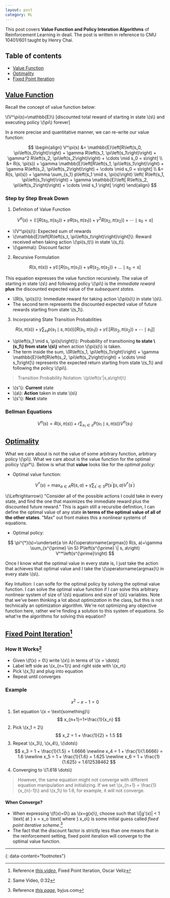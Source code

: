 ```yaml
---
layout: post
category: RL
---
```


This post covers **Value Function and Policy Interation Algorithms** of Reinforcement Learning in deail. The post is written in reference to CMU 10401/601 taught by Henry Chai.

## Table of contents

- [Value Function](#value-function)
- [Optimality](#optimality)
- [Fixed Point Iteration](#fixed-point-iteration)

## [Value Function](#value-function)

Recall the concept of value function below:

\\(V^\pi(s)=\mathbb{E}\\) [discounted total reward of starting in state \\(s\\) and executing policy \\(\pi\\) forever]

In a more precise and quantitative manner, we can re-write our value function:

$$
\begin{align}
V^\pi(s) &= \mathbb{E}\left[R\left(s_0, \pi\left(s_0\right)\right) + \gamma R\left(s_1, \pi\left(s_1\right)\right) + \gamma^2 R\left(s_2, \pi\left(s_2\right)\right) + \cdots \mid s_0 = s\right] \\
&= R(s, \pi(s)) + \gamma \mathbb{E}\left[R\left(s_1, \pi\left(s_1\right)\right) + \gamma R\left(s_2, \pi\left(s_2\right)\right) + \cdots \mid s_0 = s\right] \\
&= R(s, \pi(s)) + \gamma \sum_{s_1} p\left(s_1 \mid s, \pi(s)\right) \left( R\left(s_1, \pi\left(s_1\right)\right) + \gamma \mathbb{E}\left[ R\left(s_2, \pi\left(s_2\right)\right) + \cdots \mid s_1 \right] \right)
\end{align}
$$

### Step by Step Break Down

1. Definition of Value Function

$$
V^\pi(s) = \mathbb{E}\left[R\left(s_0, \pi\left(s_0\right)\right) + \gamma R\left(s_1, \pi\left(s_1\right)\right) + \gamma^2 R\left(s_2, \pi\left(s_2\right)\right) + \cdots \mid s_0 = s\right]
$$

- \\(V^\pi(s)\\): Expected sum of rewards
- \\(\mathbb{E}\left[R\left(s_t, \pi\left(s_t\right)\right)\right]\\): Reward received when taking action \\(\pi\(s_t\)\\) in state \\(s_t\\).
- \\(\gamma\\): Discount factor

2. Recursive Formulation

$$
R(s, \pi(s))+\gamma \mathbb{E}\left[R\left(s_1, \pi\left(s_1\right)\right)+\gamma R\left(s_2, \pi\left(s_2\right)\right)+\ldots \mid s_0=s\right]
$$

This equation expresses the value function recursively. The value of starting in state \\(s\\) and following policy \\(\pi\\) is the *immediate reward* **plus** the discounted expected value of the *subsequent states*.

- \\(R(s, \pi(s))\\): Immediate reward for taking action \\(\pi(s)\\) in state \\(s\\).
- The second term represents the discounted expected value of future rewards starting from state \\(s_1\\).

3. Incorporating State Transition Probabilities

$$
R(s, \pi(s)) + \gamma \sum_{s_1} p\left(s_1 \mid s, \pi(s)\right) \left[ R\left(s_1, \pi\left(s_1\right)\right) + \gamma \mathbb{E}\left[ R\left(s_2, \pi\left(s_2\right)\right) + \cdots \mid s_1 \right] \right]
$$

- \\(p\left(s_1 \mid s, \pi(s)\right)\\): Probability of transitioning **to state \\(s_1\\) from state \\(s\\)** when action \\(\pi(s)\\) is taken.
- The term inside the sum, \\(R\left(s_1, \pi\left(s_1\right)\right) + \gamma \mathbb{E}\left[R\left(s_2, \pi\left(s_2\right)\right) + \cdots \mid s_1\right]\\) represents the expected return starting from state \\(s_1\\) and following the policy \\(\pi\\).

> Transition Probability Notation: \\(p\left(s'|s,a\right)\\)
- \\(s'\\): **Current** state
- \\(a\\): **Action** taken in state \\(s\\)
- \\(s'\\): **Next** state

### Bellman Equations

$$
V^\pi(s)=R(s, \pi(s))+r \sum_{s_1 \in s} P\left(s_1 \mid s, \pi(s)\right) V^\pi\left(s_1\right)
$$

## [Optimality](#optimality)

What we care about is not the value of some arbitrary function, arbitrary policy \\(\pi\\). What we care about is the value function for the optimal poilicy \\(\pi*\\). Below is what that **value** looks like for the *optimal policy*:

- Optimal value function:

$$
V^*(s)=\max _{a \in A} R(s, a)+\gamma \sum_{s^{\prime} \in S} P\left(s^{\prime} \| s, a\right) V^*\left(s^{\prime}\right)
$$

\\(\Leftrightarrow\\) "Consider all of the possible actions I could take in every state, and find the one that maximizes the immediate reward plus the discounted future reward." This is again still a recursibe definition, I can define the optimal value of any state **in terms of the optimal value of all of the other states**. "Max" out front makes this a nonlinear systems of equations.

- Optimal policy:

$$
\pi^{*}(s)=\underset{a \in A}{\operatorname{argmax}} R(s, a)+\gamma \sum_{s^{\prime} \in S} P\left(s^{\prime} \| s, a\right) V^*\left(s^{\prime}\right)
$$

Once I know what the optimal value in every state is, I just take the action that achieves that optimal value and I take the \\(\operatorname{argmax}\\) in every state \\(s\\).

Key Intuition: I can solfe for the optimal policy by solving the optimal value function. I can solve the optimal value function if I can solve this arbitrary nonlinear system of size of \\(s\\) equations and size of \\(s\\) variables. Note that we've been thinking a lot about *optimization* in the class, but this is not technically an optimization algorithm. We're not optimizing any objective function here, rather we're finding a solution to this system of equations. So what're the algorithms for solving this equation?

## [Fixed Point Iteration](#fixed-point-iteration)[^1]

### How It Works[^2]

- Given \\(f(x) = 0\\) write \\(x\\) in terms of \\(x = \dots\\)
- Label left side as \\(x_{n+1}\\) and right side with \\(x_n\\)
- Pick \\(x_1\\) and plug into equation
- Repeat until converges

### Example

$$
x^2 - x - 1 = 0
$$

1. Set equation \\(x = \text{something}\\) \
   $$
   x_{n+1}=1+\frac{1}{x_n}
   $$
2. Pick \\(x_1 = 2\\)
   $$
   x_2 = 1 + \frac{1}{2} = 1.5
   $$
3. Repeat \\(x_3\\), \\(x_4\\), \\(\dots\\)
   $$
   x_3 = 1 + \frac{1}{1.5} = 1.6666 \newline
   x_4 = 1 + \frac{1}{1.6666} = 1.6 \newline
   x_5 = 1 + \frac{1}{1.6} = 1.625 \newline
   x_6 = 1 + \frac{1}{1.625} = 1.612538462
   $$
4. Converging to \\(1.618 \dots\\)

> However, the same equation might not converge with different equation manipulation and initializing. If we set \\(x_{n+1} = \frac{1}{x_{n}-1}\\) and \\(x_1\\) to 1.6, for example, it will not converge.

#### When Converge?

- When expressing \\(f(x)=0\\) as \\(x=g(x)\\), choose such that \\(\|g'(x)\| < 1 \text{ at } x = x_o \text{ where } x_o\\) is some initial guess called *fixed point iterative scheme*.[^3]
- The fact that the discount factor is strictly less than one means that in the reinforcement setting, fixed point iteration will converge to the optimal value function. 
  
---
{: data-content="footnotes"}

[^1]: Reference *[this video](https://youtu.be/OLqdJMjzib8?si=Pw0xD966jp1S3cKr)*, Fixed Point Iteration, Oscar Veliz
[^2]: Same Video, 0:32
[^3]: Reference *[this page](https://byjus.com/maths/fixed-point-iteration/#:~:text=The%20fixed%20point%20iteration%20method%20uses%20the%20concept%20of%20a,g(x)%20%3D%20x.)*, byjus.com


